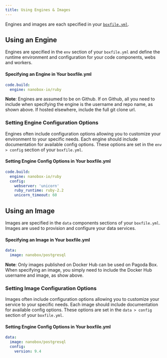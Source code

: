 ```yaml
---
title: Using Engines & Images
---
```


Engines and images are each specified in your [`boxfile.yml`](/app-config/boxfile/).

## Using an Engine
Engines are specified in the `env` section of your `boxfile.yml` and define the runtime environment and configuration for your code components, webs and workers.

#### Specifying an Engine in Your boxfile.yml
```yaml
code.build:
  engine: nanobox-io/ruby
```

**Note**: Engines are assumed to be on Github. If on Github, all you need to include when specifying the engine is the username and repo name, as shown above. If hosted elsewhere, include the full git clone url.

### Setting Engine Configuration Options
Engines often include configuration options allowing you to customize your environment to your specific needs. Each engine should include documentation for available config options. These options are set in the  `env > config` section of your `boxfile.yml`.

#### Setting Engine Config Options in Your boxfile.yml
```yaml
code.build:
  engine: nanobox-io/ruby
  config:
    webserver: 'unicorn'
    ruby_runtime: ruby-2.2
    unicorn_timeout: 60
```

## Using an Image
Images are specified in the `data` components sections of your `boxfile.yml`. Images are used to provision and configure your data services.

#### Specifying an Image in Your boxfile.yml
```yaml
data:
  image: nanobox/postgresql
```

**Note**: Only images published on Docker Hub can be used on Pagoda Box. When specifying an image, you simply need to include the Docker Hub username and image, as show above.

### Setting Image Configuration Options
Images often include configuration options allowing you to customize your service to your specific needs. Each image should include documentation for available config options. These options are set in the  `data > config` section of your `boxfile.yml`.

#### Setting Engine Config Options in Your boxfile.yml
```yaml
data:
  image: nanobox/postgresql
  config:
    version: 9.4
```

